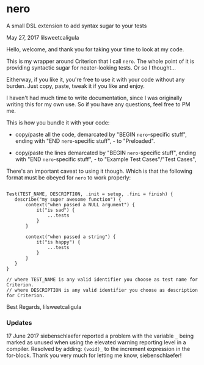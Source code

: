 # nero
A small DSL extension to add syntax sugar to your tests

May 27, 2017
lilsweetcaligula

Hello, welcome, and thank you for taking your time
to look at my code.

This is my wrapper around Criterion that I call `nero`.
The whole point of it is providing syntactic sugar for
neater-looking tests. Or so I thought...

Eitherway, if you like it, you're free to use it with
your code without any burden. Just copy, paste, tweak
it if you like and enjoy.

I haven't had much time to write documentation, since I
was originally writing this for my own use. So if you
have any questions, feel free to PM me.

This is how you bundle it with your code:
- copy/paste all the code, demarcated by 
 "BEGIN `nero`-specific stuff", ending with
 "END `nero`-specific stuff", - to "Preloaded".

- copy/paste the lines demarcated by 
 "BEGIN `nero`-specific stuff", ending with
 "END `nero`-specific stuff", - to 
 "Example Test Cases"/"Test Cases",

There's an important caveat to using it though. Which is
that the following format must be obeyed for `nero` to
work properly:

```

Test(TEST_NAME, DESCRIPTION, .init = setup, .fini = finish) {
   describe("my super awesome function") {
       context("when passed a NULL argument") {
           it("is sad") {
               ...tests
           }
       }

       context("when passed a string") {
           it("is happy") {
               ...tests
           }
       }
   }
}

// where TEST_NAME is any valid identifier you choose as test name for Criterion.
// where DESCRIPTION is any valid identifier you choose as description for Criterion.
```

Best Regards, 
lilsweetcaligula

### Updates

17 June 2017
siebenschlaefer reported a problem with the variable `_` being marked 
as unused when using the elevated warning reporting level in a compiler.
Resolved by adding: `(void)_` to the increment expression in the 
for-block. Thank you very much for letting me know, siebenschlaefer!

